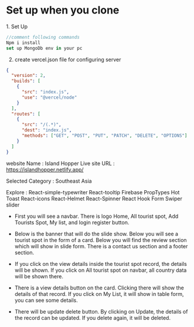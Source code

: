 <h1>Set up when you clone</h1>
1. Set Up

```js
//comment following commands
Npm i install
set up MongoDb env in your pc
```

2. create vercel.json file for configuring server

```json
{
  "version": 2,
  "builds": [
    {
      "src": "index.js",
      "use": "@vercel/node"
    }
  ],
  "routes": [
    {
      "src": "/(.*)",
      "dest": "index.js",
      "methods": ["GET", "POST", "PUT", "PATCH", "DELETE", "OPTIONS"]
    }
  ]
}
```

website Name : Island Hopper
Live site URL : https://islandhopper.netlify.app/

Selected Category : Southeast Asia

Explore : 
 React-simple-typewriter
 React-tooltip
 Firebase
 PropTypes
 Hot Toast
 React-icons
 React-Helmet
 React-Spinner
 React Hook Form
 Swiper slider

* First you will see a navbar.  There is logo Home, All tourist spot, Add Tourists Spot, My list, and login register button.  

* Below is the banner that will do the slide show.  Below you will see a tourist spot in the form of a card.  Below you will find the review section which will show in slide form.  There is a contact us section and a footer section.  

* If you click on the view details inside the tourist spot record, the details will be shown.  If you click on All tourist spot on navbar, all country data will be shown there.  

* There is a view details button on the card.  Clicking there will show the details of that record.  If you click on My List, it will show in table form, you can see some details.  

* There will be update delete button.  By clicking on Update, the details of the record can be updated.  If you delete again, it will be deleted.
